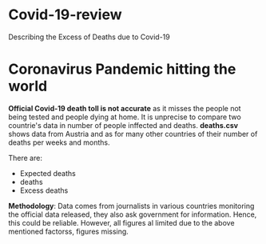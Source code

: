 # Covid-19-review
Describing the Excess of Deaths due to Covid-19
# Coronavirus Pandemic hitting the world
**Official Covid-19 death toll is not accurate** as it misses the people not being tested and people dying at home. It is unprecise to compare two countrie's data in number of people inffected and deaths. 
**deaths.csv** shows data from Austria and as for many other countries of their number of deaths per weeks and months.
<p>There are:<br> 
<ul>
<li>Expected deaths</li>
<li>deaths</li>
<li>Excess deaths</li>
</ul>

**Methodology**: Data comes from journalists in various countries monitoring the official data released, they also ask government for information. Hence, this could be reliable. However, all figures al limited due to the above mentioned factorss, figures missing. 
